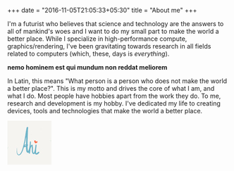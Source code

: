 +++
date = "2016-11-05T21:05:33+05:30"
title = "About me"
+++

I'm a futurist who believes that science and technology are the answers to all of mankind's woes and I want to do my small part to make the world a better place. While I specialize in high-performance compute, graphics/rendering, I've been gravitating towards research in all fields related to computers (which, these, days is _everything_).

**nemo hominem est qui mundum non reddat meliorem**

In Latin, this means "What person is a person who does not make the world a better place?". This is my motto and drives the core of what I am, and what I do. Most people have hobbies apart from the work they do. To me, research and development is my hobby. I've dedicated my life to creating devices, tools and technologies that make the world a better place.

![This is me][1]

[1]: /img/ani-small.jpg